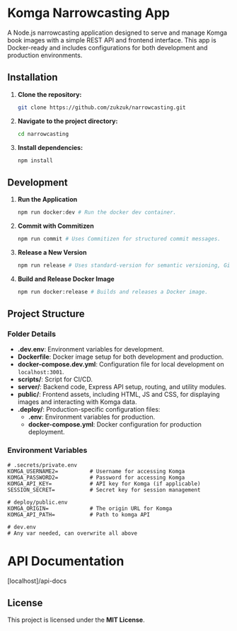 # Komga Narrowcasting App

A Node.js narrowcasting application designed to serve and manage Komga book images with a simple REST API and frontend interface. This app is Docker-ready and includes configurations for both development and production environments.

## Installation

1. **Clone the repository:**
   
   ```bash
   git clone https://github.com/zukzuk/narrowcasting.git
   ```
2. **Navigate to the project directory:**
   
   ```bash
   cd narrowcasting
   ```
3. **Install dependencies:**
   
   ```bash
   npm install
   ```

## Development

1. **Run the Application**
   
   ```bash
   npm run docker:dev # Run the docker dev container.
   ```
2. **Commit with Commitizen**
   
   ```bash
   npm run commit # Uses Commitizen for structured commit messages.
   ```
3. **Release a New Version**
   
   ```bash
   npm run release # Uses standard-version for semantic versioning, Git tagging, and pushing to the main branch.
   ```
4. **Build and Release Docker Image**
   
   ```bash
   npm run docker:release # Builds and releases a Docker image.
   ```

## Project Structure

### Folder Details

- **.dev.env**: Environment variables for development.
- **Dockerfile**: Docker image setup for both development and production.
- **docker-compose.dev.yml**: Configuration file for local development on `localhost:3001`.
- **scripts/**: Script for CI/CD.
- **server/**: Backend code, Express API setup, routing, and utility modules.
- **public/**: Frontend assets, including HTML, JS and CSS, for displaying images and interacting with Komga data.
- **.deploy/**: Production-specific configuration files:
  - **.env**: Environment variables for production.
  - **docker-compose.yml**: Docker configuration for production deployment.

### Environment Variables

```plaintext
# .secrets/private.env
KOMGA_USERNAME2=          # Username for accessing Komga
KOMGA_PASSWORD2=          # Password for accessing Komga
KOMGA_API_KEY=            # API key for Komga (if applicable)
SESSION_SECRET=           # Secret key for session management

# deploy/public.env
KOMGA_ORIGIN=             # The origin URL for Komga
KOMGA_API_PATH=           # Path to komga API

# dev.env
# Any var needed, can overwrite all above
```

# API Documentation
[localhost]/api-docs

## License
This project is licensed under the **MIT License**.
